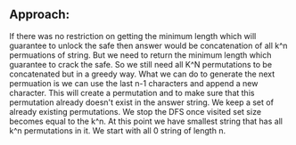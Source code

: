 ## Approach:
If there was no restriction on getting the minimum length which will guarantee to unlock the safe then answer would be concatenation of all k^n permuations of string.
But we need to return the minimum length which guarantee to crack the safe. So we still need all K^N permutations to be concatenated but in a greedy way.
What we can do to generate the next permuation is we can use the last n-1 characters and
append a new character. This will create a permutation and to make sure that this permutation already doesn't exist in the answer string. We keep a set of already existing permutations.
We stop the DFS once visited set size becomes equal to the k^n. At this point we have smallest string that has all k^n permutations in it.
We start with all 0 string of length n.